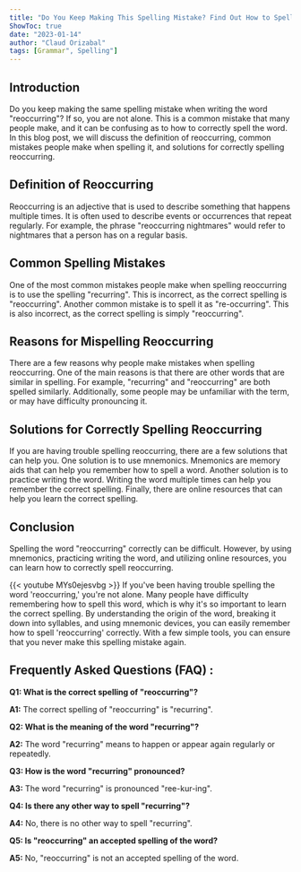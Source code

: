 ```yaml
---
title: "Do You Keep Making This Spelling Mistake? Find Out How to Spell 'Reoccurring' Here!"
ShowToc: true 
date: "2023-01-14"
author: "Claud Orizabal" 
tags: [Grammar", Spelling"]
---
```

## Introduction
Do you keep making the same spelling mistake when writing the word "reoccurring"? If so, you are not alone. This is a common mistake that many people make, and it can be confusing as to how to correctly spell the word. In this blog post, we will discuss the definition of reoccurring, common mistakes people make when spelling it, and solutions for correctly spelling reoccurring. 

## Definition of Reoccurring
Reoccurring is an adjective that is used to describe something that happens multiple times. It is often used to describe events or occurrences that repeat regularly. For example, the phrase "reoccurring nightmares" would refer to nightmares that a person has on a regular basis. 

## Common Spelling Mistakes
One of the most common mistakes people make when spelling reoccurring is to use the spelling "recurring". This is incorrect, as the correct spelling is "reoccurring". Another common mistake is to spell it as "re-occurring". This is also incorrect, as the correct spelling is simply "reoccurring". 

## Reasons for Mispelling Reoccurring
There are a few reasons why people make mistakes when spelling reoccurring. One of the main reasons is that there are other words that are similar in spelling. For example, "recurring" and "reoccurring" are both spelled similarly. Additionally, some people may be unfamiliar with the term, or may have difficulty pronouncing it. 

## Solutions for Correctly Spelling Reoccurring
If you are having trouble spelling reoccurring, there are a few solutions that can help you. One solution is to use mnemonics. Mnemonics are memory aids that can help you remember how to spell a word. Another solution is to practice writing the word. Writing the word multiple times can help you remember the correct spelling. Finally, there are online resources that can help you learn the correct spelling. 

## Conclusion
Spelling the word "reoccurring" correctly can be difficult. However, by using mnemonics, practicing writing the word, and utilizing online resources, you can learn how to correctly spell reoccurring.

{{< youtube MYs0ejesvbg >}} 
If you've been having trouble spelling the word 'reoccurring,' you're not alone. Many people have difficulty remembering how to spell this word, which is why it's so important to learn the correct spelling. By understanding the origin of the word, breaking it down into syllables, and using mnemonic devices, you can easily remember how to spell 'reoccurring' correctly. With a few simple tools, you can ensure that you never make this spelling mistake again.

## Frequently Asked Questions (FAQ) :
**Q1: What is the correct spelling of "reoccurring"?**

**A1:** The correct spelling of "reoccurring" is "recurring".

**Q2: What is the meaning of the word "recurring"?**

**A2:** The word "recurring" means to happen or appear again regularly or repeatedly.

**Q3: How is the word "recurring" pronounced?**

**A3:** The word "recurring" is pronounced "ree-kur-ing".

**Q4: Is there any other way to spell "recurring"?**

**A4:** No, there is no other way to spell "recurring".

**Q5: Is "reoccurring" an accepted spelling of the word?**

**A5:** No, "reoccurring" is not an accepted spelling of the word.





